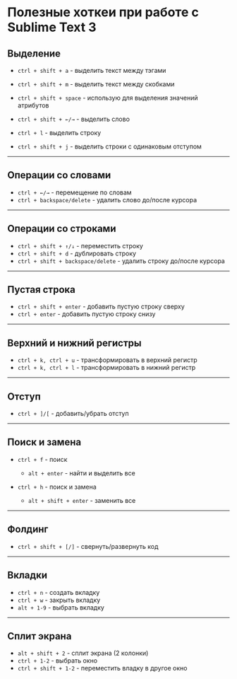 # Полезные хоткеи при работе с Sublime Text 3
 
## Выделение

* `ctrl + shift + a` - выделить текст между тэгами
* `ctrl + shift + m` - выделить текст между скобками
* `ctrl + shift + space` - использую для выделения значений атрибутов

* `ctrl + shift + ←/→` - выделить слово
* `ctrl + l` - выделить строку
* `ctrl + shift + j` - выделить строки с одинаковым отступом

------------------------------------------

## Операции со словами

* `ctrl + ←/→` - перемещение по словам
* `ctrl + backspace/delete` - удалить слово до/после курсора

------------------------------------------

## Операции со строками

* `ctrl + shift + ↑/↓` - переместить строку
* `ctrl + shift + d` - дублировать строку
* `ctrl + shift + backspace/delete` - удалить строку до/после курсора

------------------------------------------

## Пустая строка

* `ctrl + shift + enter` - добавить пустую строку сверху
* `ctrl + enter` - добавить пустую строку снизу

------------------------------------------

## Верхний и нижний регистры

* `ctrl + k, ctrl + u` - трансформировать в верхний регистр
* `ctrl + k, ctrl + l` - трансформировать в нижний регистр

------------------------------------------

## Отступ

* `ctrl + ]/[` - добавить/убрать отступ 

------------------------------------------

## Поиск и замена

* `ctrl + f` - поиск
  * `alt + enter` - найти и выделить все

* `ctrl + h` - поиск и замена
  * `alt + shift + enter` - заменить все

------------------------------------------

## Фолдинг

* `ctrl + shift + [/]` - свернуть/развернуть код

------------------------------------------

## Вкладки

* `ctrl + n` - создать вкладку
* `ctrl + w` - закрыть вкладку
* `alt + 1-9` - выбрать вкладку

------------------------------------------

## Сплит экрана

* `alt + shift + 2` - сплит экрана (2 колонки)
* `ctrl + 1-2` - выбрать окно
* `ctrl + shift + 1-2` - переместить владку в другое окно
